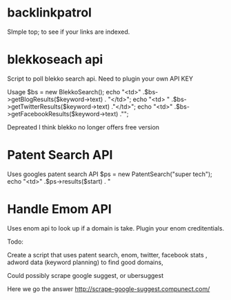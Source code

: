 backlinkpatrol
==============

SImple top; to see if your links are indexed.

blekkoseach api
===============

Script to poll blekko search api. Need to plugin your own API KEY

Usage
$bs = new BlekkoSearch();
echo "<td>" .$bs->getBlogResults($keyword->text) . "</td>";
echo "<td> " .$bs->getTwitterResults($keyword->text) ."</td>";  
echo "<td>"  .$bs->getFacebookResults($keyword->text) ."</td>";
  
Depreated I think blekko no longer offers free version


Patent Search API
=================
Uses googles  patent search API
$ps = new PatentSearch("super tech");
echo "<td>" .$ps->results($start) . "</td>

Handle Emom API
===============

Uses enom api to look up if a domain is take.
Plugin your enom creditentials.


Todo:

Create a script that uses patent search, enom, twitter, facebook stats , adword data (keyword planning) to find good domains,

Could possibly scrape google suggest, or ubersuggest

Here we go the answer
http://scrape-google-suggest.compunect.com/